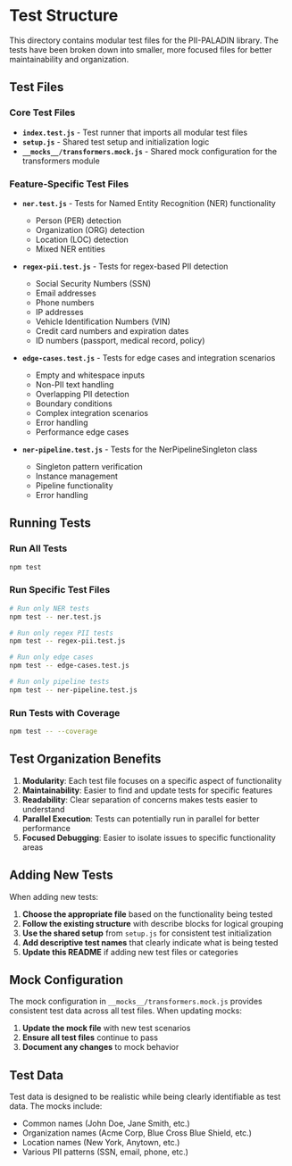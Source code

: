 # Test Structure

This directory contains modular test files for the PII-PALADIN library. The tests have been broken down into smaller, more focused files for better maintainability and organization.

## Test Files

### Core Test Files

- **`index.test.js`** - Test runner that imports all modular test files
- **`setup.js`** - Shared test setup and initialization logic
- **`__mocks__/transformers.mock.js`** - Shared mock configuration for the transformers module

### Feature-Specific Test Files

- **`ner.test.js`** - Tests for Named Entity Recognition (NER) functionality
  - Person (PER) detection
  - Organization (ORG) detection  
  - Location (LOC) detection
  - Mixed NER entities

- **`regex-pii.test.js`** - Tests for regex-based PII detection
  - Social Security Numbers (SSN)
  - Email addresses
  - Phone numbers
  - IP addresses
  - Vehicle Identification Numbers (VIN)
  - Credit card numbers and expiration dates
  - ID numbers (passport, medical record, policy)

- **`edge-cases.test.js`** - Tests for edge cases and integration scenarios
  - Empty and whitespace inputs
  - Non-PII text handling
  - Overlapping PII detection
  - Boundary conditions
  - Complex integration scenarios
  - Error handling
  - Performance edge cases

- **`ner-pipeline.test.js`** - Tests for the NerPipelineSingleton class
  - Singleton pattern verification
  - Instance management
  - Pipeline functionality
  - Error handling

## Running Tests

### Run All Tests
```bash
npm test
```

### Run Specific Test Files
```bash
# Run only NER tests
npm test -- ner.test.js

# Run only regex PII tests
npm test -- regex-pii.test.js

# Run only edge cases
npm test -- edge-cases.test.js

# Run only pipeline tests
npm test -- ner-pipeline.test.js
```

### Run Tests with Coverage
```bash
npm test -- --coverage
```

## Test Organization Benefits

1. **Modularity**: Each test file focuses on a specific aspect of functionality
2. **Maintainability**: Easier to find and update tests for specific features
3. **Readability**: Clear separation of concerns makes tests easier to understand
4. **Parallel Execution**: Tests can potentially run in parallel for better performance
5. **Focused Debugging**: Easier to isolate issues to specific functionality areas

## Adding New Tests

When adding new tests:

1. **Choose the appropriate file** based on the functionality being tested
2. **Follow the existing structure** with describe blocks for logical grouping
3. **Use the shared setup** from `setup.js` for consistent test initialization
4. **Add descriptive test names** that clearly indicate what is being tested
5. **Update this README** if adding new test files or categories

## Mock Configuration

The mock configuration in `__mocks__/transformers.mock.js` provides consistent test data across all test files. When updating mocks:

1. **Update the mock file** with new test scenarios
2. **Ensure all test files** continue to pass
3. **Document any changes** to mock behavior

## Test Data

Test data is designed to be realistic while being clearly identifiable as test data. The mocks include:
- Common names (John Doe, Jane Smith, etc.)
- Organization names (Acme Corp, Blue Cross Blue Shield, etc.)
- Location names (New York, Anytown, etc.)
- Various PII patterns (SSN, email, phone, etc.)
